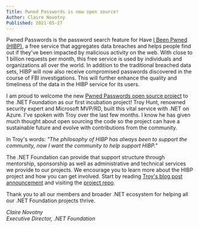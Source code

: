 ```yaml
---
Title: Pwned Passwords is now open source!
Author: Claire Novotny
Published: 2021-05-27
---
```

Pwned Passwords is the password search feature for Have [I Been Pwned (HIBP)](https://haveibeenpwned.com/), a free service that aggregates data breaches and helps people find out if they've been impacted by malicious activity on the web. With close to 1 billion requests per month, this free service is used by individuals and organizations all over the world. In addition to the traditional breached data sets, HIBP will now also receive compromised passwords discovered in the course of FBI investigations. This will further enhance the quality and timeliness of the data in the HIBP service for its users.

I am proud to welcome the new [Pwned Passwords open source project](https://github.com/HaveIBeenPwned/) to the .NET Foundation as our first incubation project! Troy Hunt, renowned security expert and Microsoft MVP/RD, built this vital service with .NET on Azure. I've spoken with Troy over the last few months. I know he has given much thought about open sourcing the code so the project can have a sustainable future and evolve with contributions from the community.

In Troy's words: *"The philosophy of HIBP has always been to support the community, now I want the community to help support HIBP."*

The .NET Foundation can provide that support structure through mentorship, sponsorship as well as administrative and technical services we provide to our projects. We encourage you to learn more about the HIBP project and how you can get involved. Start by reading [Troy's blog post announcement](https://www.troyhunt.com/pwned-passwords-open-source-in-the-dot-net-foundation-and-working-with-the-fbi) and visiting the [project repo](https://github.com/HaveIBeenPwned/).

Thank you to all our members and broader .NET ecosystem for helping all our .NET Foundation projects thrive.

*Claire Novotny*<br/>
*Executive Director, .NET Foundation*
